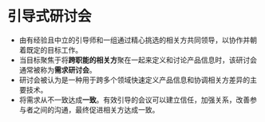 # 引导式研讨会

* 由有经验且中立的引导师和一组通过精心挑选的相关方共同领导，以协作并朝着既定的目标工作。
* 当目标聚焦于将**跨职能的相关方**聚在一起来定义和讨论产品信息时，该研讨会通常被称为**需求研讨会**。
* 研讨会被认为是一种用于跨多个领域快速定义产品信息和协调相关方差异的主要技术。
* 将需求从不一致达成**一致**。有效引导的会议可以建立信任，加强关系，改善参与者之间的沟通，最终促进相关方达成一致。